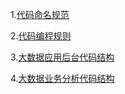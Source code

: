 1.[代码命名规范](doc/命名规范.md)

2.[代码编程规则](doc/编码规则.md)

3.[大数据应用后台代码结构](doc/代码结构文档.md)

4.[大数据业务分析代码结构](doc/分析代码结构文档.md)